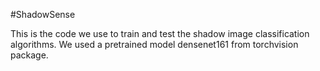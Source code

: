 #ShadowSense

This is the code we use to train and test the shadow image classification algorithms. We used a pretrained model densenet161 from torchvision package. 
